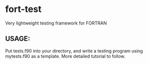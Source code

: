 # fort-test
Very lightweight testing framework for FORTRAN

## USAGE:
Put tests.f90 into your directory, and write a testing program using mytests.f90 as a template. More detailed tutorial to follow. 
